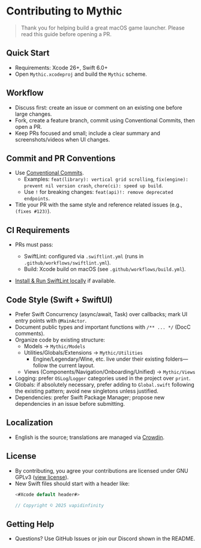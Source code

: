 # Contributing to Mythic

> Thank you for helping build a great macOS game launcher. Please read this guide before opening a PR.


## Quick Start
- Requirements: Xcode 26+, Swift 6.0+
- Open `Mythic.xcodeproj` and build the `Mythic` scheme.


## Workflow
- Discuss first: create an issue or comment on an existing one before large changes.
- Fork, create a feature branch, commit using Conventional Commits, then open a PR.
- Keep PRs focused and small; include a clear summary and screenshots/videos when UI changes.


## Commit and PR Conventions
- Use [Conventional Commits](https://conventionalcommits.org).
  - Examples: `feat(library): vertical grid scrolling`, `fix(engine): prevent nil version crash`, `chore(ci): speed up build`.
  - Use `!` for breaking changes: `feat(api)!: remove deprecated endpoints`.
- Title your PR with the same style and reference related issues (e.g., `(fixes #123)`).


## CI Requirements
- PRs must pass:
  - SwiftLint: configured via `.swiftlint.yml` (runs in `.github/workflows/swiftlint.yml`).
  - Build: Xcode build on macOS (see `.github/workflows/build.yml`).

- [Install & Run SwiftLint locally](https://github.com/realm/SwiftLint#installation) if available.


## Code Style (Swift + SwiftUI)
- Prefer Swift Concurrency (async/await, Task) over callbacks; mark UI entry points with `@MainActor`.
- Document public types and important functions with `/** ... */` (DocC comments).
- Organize code by existing structure:
  - Models → `Mythic/Models`
  - Utilities/Globals/Extensions → `Mythic/Utilities`
    - Engine/Legendary/Wine, etc. live under their existing folders—follow the current layout.
  - Views (Components/Navigation/Onboarding/Unified) → `Mythic/Views`
- Logging: prefer `OSLog`/`Logger` categories used in the project over `print`.
- Globals: if absolutely necessary, prefer adding to `Global.swift` following the existing pattern; avoid new singletons unless justified.
- Dependencies: prefer Swift Package Manager; propose new dependencies in an issue before submitting.


## Localization
- English is the source; translations are managed via [Crowdin](crowdin.getmythic.app). 


## License
- By contributing, you agree your contributions are licensed under GNU GPLv3 ([view license](../LICENSE.md)).
- New Swift files should start with a header like:
  ```swift
  <#Xcode default header#>
  
  // Copyright © 2025 vapidinfinity
  ```


## Getting Help
- Questions? Use GitHub Issues or join our Discord shown in the README.
